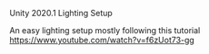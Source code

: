 Unity 2020.1 Lighting Setup

An easy lighting setup mostly following this tutorial https://www.youtube.com/watch?v=f6zUot73-gg
